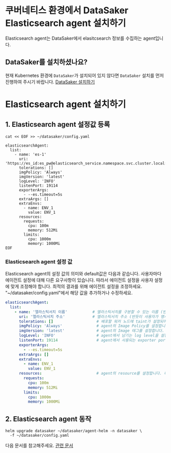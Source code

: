 # 쿠버네티스 환경에서 DataSaker Elasticsearch agent 설치하기
Elasticsearch agent는 DataSaker에서 elasitcsearch 정보를 수집하는 agent입니다.

## DataSaker를 설치하셨나요?
현재 Kubernetes 환경에 `DataSaker`가 설치되어 있지 않다면 `DataSaker` 설치를 먼저 진행하여 주시기 바랍니다. [DataSaker 설치하기](../../README.md)

# Elasticsearch agent 설치하기
## 1. Elasticsearch agent 설정값 등록
```shell
cat << EOF >> ~/datasaker/config.yaml

elasticsearchAgent:
  list:
    - name: 'es-1'
      uri: 'https://es_id:es_pw@elasticsearch_service.namespace.svc.cluster.local:9200'
      tolerations: []
      imgPolicy: 'Always'
      imgVersion: 'latest'
      logLevel: 'INFO'
      listenPort: 19114
      exporterArgs:
        - --es.timeout=5s
      extraArgs: []
      extraEnvs:
        - name: ENV_1
          value: ENV_1
      resources:
        requests:
          cpu: 100m
          memory: 512Mi
        limits:
          cpu: 1000m
          memory: 1000Mi
EOF
```
### Elasticsearch agent 설정 값
Elasticsearch agent의 설정 값의 의미와 default값은 다음과 같습니다. 사용자마다 에이전트 설정에 대해 다른 요구사항이 있습니다. 따라서 에이전트 설정을 사용자 설정에 맞게 조정해야 합니다. 최적의 결과를 위해 에이전트 설정을 조정하세요.
"~/datasaker/config.yaml"에서 해당 값을 추가하거나 수정하세요.
```yaml
elasticsearchAgent:
  list:
    - name: '엘라스틱서치 이름'           # 엘라스틱서치를 구분할 수 있는 이름 (반듯이 사용자가 명시해야 합니다.)
      uri: '엘라스틱서치 주소'            # 엘라스틱서치 주소 (반듯이 사용자가 명시해야 합니다.)
      tolerations: []                   # 배포할 워커 노드에 taint가 설정되어 있을 경우 taint를 추가합니다.
      imgPolicy: 'Always'               # agent의 Image Policy를 설정합니다. [Always, IfNotPresent, Never]
      imgVersion: 'latest'              # agent의 Image 태그를 설정합니다.
      logLevel: 'INFO'                  # agent에서 남기는 log level을 설정합니다. [debug > info > warn > error > panic > fatal]
      listenPort: 19114                 # agent에서 사용되는 exporter port를 설정합니다.
      exporterArgs:
        - --es.timeout=5s
      extraArgs: []
      extraEnvs:
        - name: ENV_1
          value: ENV_1
      resources:                        # agent의 resource를 설정합니다. 너무 작게할 경우 정상동작을 못할 수 있습니다.
        requests:
          cpu: 100m
          memory: 512Mi
        limits:
          cpu: 1000m
          memory: 1000Mi
```

## 2. Elasticsearch agent 동작
```shell
helm upgrade datasaker ~/datasaker/agent-helm -n datasaker \
  -f ~/datasaker/config.yaml
```


다음 문서를 참고해주세요. [관련 문서](../../../../settings/dsk-elasticsearch-agent/settings.md)
